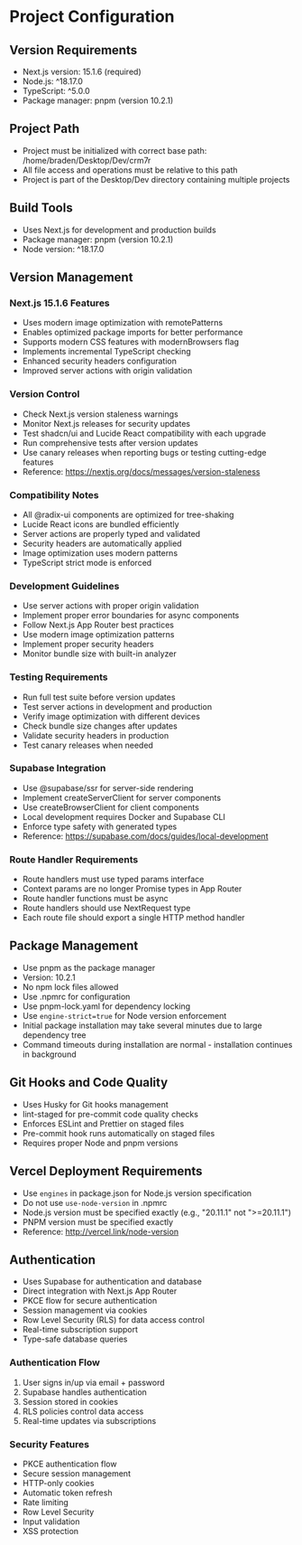# Project Configuration

## Version Requirements

- Next.js version: 15.1.6 (required)
- Node.js: ^18.17.0
- TypeScript: ^5.0.0
- Package manager: pnpm (version 10.2.1)

## Project Path

- Project must be initialized with correct base path: /home/braden/Desktop/Dev/crm7r
- All file access and operations must be relative to this path
- Project is part of the Desktop/Dev directory containing multiple projects

## Build Tools

- Uses Next.js for development and production builds
- Package manager: pnpm (version 10.2.1)
- Node version: ^18.17.0

## Version Management

### Next.js 15.1.6 Features

- Uses modern image optimization with remotePatterns
- Enables optimized package imports for better performance
- Supports modern CSS features with modernBrowsers flag
- Implements incremental TypeScript checking
- Enhanced security headers configuration
- Improved server actions with origin validation

### Version Control

- Check Next.js version staleness warnings
- Monitor Next.js releases for security updates
- Test shadcn/ui and Lucide React compatibility with each upgrade
- Run comprehensive tests after version updates
- Use canary releases when reporting bugs or testing cutting-edge features
- Reference: <https://nextjs.org/docs/messages/version-staleness>

### Compatibility Notes

- All @radix-ui components are optimized for tree-shaking
- Lucide React icons are bundled efficiently
- Server actions are properly typed and validated
- Security headers are automatically applied
- Image optimization uses modern patterns
- TypeScript strict mode is enforced

### Development Guidelines

- Use server actions with proper origin validation
- Implement proper error boundaries for async components
- Follow Next.js App Router best practices
- Use modern image optimization patterns
- Implement proper security headers
- Monitor bundle size with built-in analyzer

### Testing Requirements

- Run full test suite before version updates
- Test server actions in development and production
- Verify image optimization with different devices
- Check bundle size changes after updates
- Validate security headers in production
- Test canary releases when needed

### Supabase Integration

- Use @supabase/ssr for server-side rendering
- Implement createServerClient for server components
- Use createBrowserClient for client components
- Local development requires Docker and Supabase CLI
- Enforce type safety with generated types
- Reference: <https://supabase.com/docs/guides/local-development>

### Route Handler Requirements

- Route handlers must use typed params interface
- Context params are no longer Promise types in App Router
- Route handler functions must be async
- Route handlers should use NextRequest type
- Each route file should export a single HTTP method handler

## Package Management

- Use pnpm as the package manager
- Version: 10.2.1
- No npm lock files allowed
- Use .npmrc for configuration
- Use pnpm-lock.yaml for dependency locking
- Use `engine-strict=true` for Node version enforcement
- Initial package installation may take several minutes due to large dependency tree
- Command timeouts during installation are normal - installation continues in background

## Git Hooks and Code Quality

- Uses Husky for Git hooks management
- lint-staged for pre-commit code quality checks
- Enforces ESLint and Prettier on staged files
- Pre-commit hook runs automatically on staged files
- Requires proper Node and pnpm versions

## Vercel Deployment Requirements

- Use `engines` in package.json for Node.js version specification
- Do not use `use-node-version` in .npmrc
- Node.js version must be specified exactly (e.g., "20.11.1" not ">=20.11.1")
- PNPM version must be specified exactly
- Reference: <http://vercel.link/node-version>

## Authentication

- Uses Supabase for authentication and database
- Direct integration with Next.js App Router
- PKCE flow for secure authentication
- Session management via cookies
- Row Level Security (RLS) for data access control
- Real-time subscription support
- Type-safe database queries

### Authentication Flow

1. User signs in/up via email + password
2. Supabase handles authentication
3. Session stored in cookies
4. RLS policies control data access
5. Real-time updates via subscriptions

### Security Features

- PKCE authentication flow
- Secure session management
- HTTP-only cookies
- Automatic token refresh
- Rate limiting
- Row Level Security
- Input validation
- XSS protection
